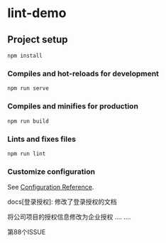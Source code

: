 # lint-demo

## Project setup
```
npm install
```

### Compiles and hot-reloads for development
```
npm run serve
```

### Compiles and minifies for production
```
npm run build
```

### Lints and fixes files
```
npm run lint
```

### Customize configuration
See [Configuration Reference](https://cli.vuejs.org/config/).

docs[登录授权]: 修改了登录授权的文档

将公司项目的授权信息修改为企业授权
....
....

第88个ISSUE
